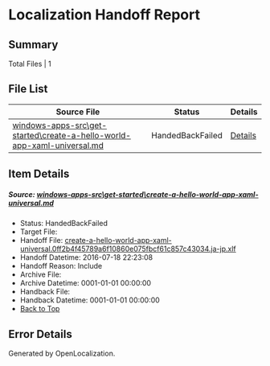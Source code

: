 # <a name='report-top'></a> Localization Handoff Report

## Summary
 Total Files | 1

## File List
 Source File | Status | Details 
 ----------- | ------ | ------- 
 [windows-apps-src\get-started\create-a-hello-world-app-xaml-universal.md](https://github.com/Microsoft/windows-apps/blob/f431a3f886d9e9d2175e8327104f93dfa0177fa8/windows-apps-src/get-started/create-a-hello-world-app-xaml-universal.md) | HandedBackFailed | [Details](#daf73e682b9d48ae9b7f64589337fd72e54ebbb72310)

## Item Details
##### <a name='daf73e682b9d48ae9b7f64589337fd72e54ebbb72310'></a> Source: [windows-apps-src\get-started\create-a-hello-world-app-xaml-universal.md](https://github.com/Microsoft/windows-apps/blob/f431a3f886d9e9d2175e8327104f93dfa0177fa8/windows-apps-src/get-started/create-a-hello-world-app-xaml-universal.md)
* Status: HandedBackFailed
* Target File: 
* Handoff File: [create-a-hello-world-app-xaml-universal.0ff2b4f45789a6f10860e075fbcf61c857c43034.ja-jp.xlf](https://github.com/Microsoft/WDG.handoff/blob/3cea7afe1427d6db4497ba5ed7c69baffda97f09/ol-handoff/Microsoft/windows-apps.ja-jp/master/create-a-hello-world-app-xaml-universal.0ff2b4f45789a6f10860e075fbcf61c857c43034.ja-jp.xlf)
* Handoff Datetime: 2016-07-18 22:23:08
* Handoff Reason: Include
* Archive File: 
* Archive Datetime: 0001-01-01 00:00:00
* Handback File: 
* Handback Datetime: 0001-01-01 00:00:00
* [Back to Top](#report-top)


## Error Details

Generated by OpenLocalization.
